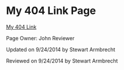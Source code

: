 My 404 Link Page
===========

[My 404 Link](/ThisPageDoesNotExist)

<p class="owner">Page Owner: John Reviewer</p>
<p class="updated">Updated on 9/24/2014 by Stewart Armbrecht</p>
<p class="reviewed">Reviewed on 9/24/2014 by Stewart Armbrecht</p>
